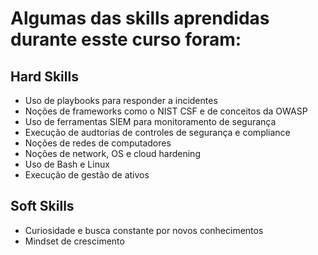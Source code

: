 # Algumas das skills aprendidas durante esste curso foram:

## Hard Skills
- Uso de playbooks para responder a incidentes
- Noções de frameworks como o NIST CSF e de conceitos da OWASP
- Uso de ferramentas SIEM para monitoramento de segurança
- Execução de audtorias de controles de segurança e compliance
- Noções de redes de computadores
- Noções de network, OS e cloud hardening
- Uso de Bash e Linux
- Execução de gestão de ativos

## Soft Skills
- Curiosidade e busca constante por novos conhecimentos
- Mindset de crescimento
